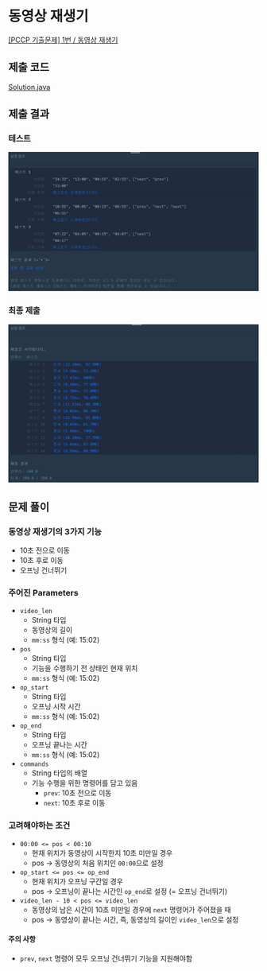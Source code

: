 # 동영상 재생기

[[PCCP 기출문제] 1번 / 동영상 재생기](https://school.programmers.co.kr/learn/courses/30/lessons/340213)

## 제출 코드

[Solution.java](/programmers/level-1/동영상%20재생기/Solution.java)

## 제출 결과

### 테스트

![테스트](/programmers/level-1/동영상%20재생기/img/result-1.JPG)

### 최종 제출

![최종 제출](/programmers/level-1/동영상%20재생기/img/result-2.JPG)

## 문제 풀이

### 동영상 재생기의 3가지 기능

- 10초 전으로 이동
- 10초 후로 이동
- 오프닝 건너뛰기

### 주어진 Parameters

- `video_len`
  - String 타입
  - 동영상의 길이
  - `mm:ss` 형식 (예: 15:02)
- `pos`
  - String 타입
  - 기능을 수행하기 전 상태인 현재 위치
  - `mm:ss` 형식 (예: 15:02)
- `op_start`
  - String 타입
  - 오프닝 시작 시간
  - `mm:ss` 형식 (예: 15:02)
- `op_end`
  - String 타입
  - 오프닝 끝나는 시간
  - `mm:ss` 형식 (예: 15:02)
- `commands`
  - String 타입의 배열
  - 기능 수행을 위한 명령어를 담고 있음
    - `prev`: 10초 전으로 이동
    - `next`: 10초 후로 이동

### 고려해야하는 조건

- `00:00 <= pos < 00:10`
  - 현재 위치가 동영상이 시작한지 10초 미만일 경우
  - pos → 동영상의 처음 위치인 `00:00`으로 설정
- `op_start <= pos <= op_end`
  - 현재 위치가 오프닝 구간일 경우
  - pos → 오프닝이 끝나는 시간인 `op_end`로 설정 (= 오프닝 건너뛰기)
- `video_len - 10 < pos <= video_len`
  - 동영상의 남은 시간이 10초 미만일 경우에 `next` 명령어가 주어졌을 때
  - pos → 동영상이 끝나는 시간, 즉, 동영상의 길이인 `video_len`으로 설정

#### 주의 사항

- `prev`, `next` 명령어 모두 오프닝 건너뛰기 기능을 지원해야함

